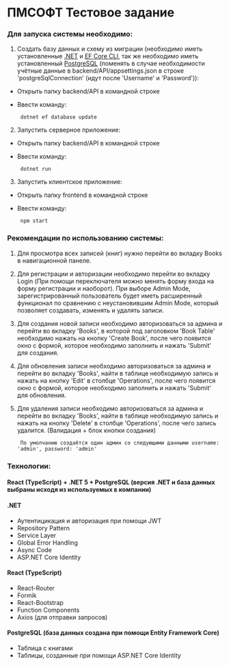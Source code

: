 # ПМСОФТ Тестовое задание

### Для запуска системы необходимо:
1. Cоздать базу данных и схему из миграции (необходимо иметь установленные [.NET](https://learn.microsoft.com/ru-ru/dotnet/core/install/windows?tabs=net60) и [EF Core CLI](https://learn.microsoft.com/en-us/ef/core/cli/dotnet), так же необходимо иметь установленный [PostgreSQL](https://www.postgresql.org/download/) (поменять в случае необходимости учётные данные в backend/API/appsettings.json в строке 'postgreSqlConnection' (идут после 'Username' и 'Password')):

- Открыть папку backend/API в командной строке
- Ввести команду: 
  
       dotnet ef database update
 
2. Запустить серверное приложение:
- Открыть папку backend/API в командной строке
- Ввести команду: 
  
       dotnet run
3. Запустить клиентское приложение:
- Открыть папку frontend в командной строке
- Ввести команду:
       
       npm start

### Рекомендации по использованию системы:
1. Для просмотра всех записей (книг) нужно перейти во вкладку Books в навигационной панеле.
2. Для регистрации и авторизации необходимо перейти во вкладку Login (При помощи переключателя можно менять форму входа на форму регистрации и наоборот).
При выборе Admin Mode, зарегистрированный пользователь будет иметь расширенный функционал по сравнению с неустановившим Admin Mode, который позволяет создавать, изменять и удалять записи. 
3. Для создания новой записи необходимо авторизоваться за админа и перейти во вкладку 'Books', в которой под заголовком 'Book Table' необходимо нажать на кнопку 'Create Book', после чего появится окно с формой, которое необходимо заполнить и нажать 'Submit' для создания.
4. Для обновления записи необходимо авторизоваться за админа и перейти во вкладку 'Books', найти в таблице необходимую запись и нажать на кнопку 'Edit' в столбце 'Operations', после чего появится окно с формой, которое необходимо заполнить и нажать 'Submit' для обновления.
5. Для удаления записи необходимо авторизоваться за админа и перейти во вкладку 'Books', найти в таблице необходимую запись и нажать на кнопку 'Delete' в столбце 'Operations', после чего запись удалится. (Валидация + блок кнопки создания)
             
        По умолчанию создаётся один админ со следующими данными username: 'admin', password: 'admin'

### Технологии:
#### React (TypeScript) + .NET 5 + PostgreSQL (версия .NET и база данных выбраны исходя из используемых в компании)
#### .NET
* Аутентицикация и авторизация при помощи JWT
* Repository Pattern
* Service Layer
* Global Error Handling
* Async Code
* ASP.NET Core Identity

#### React (TypeScript)
* React-Router
* Formik
* React-Bootstrap
* Function Components
* Axios (для отправки запросов)

#### PostgreSQL (база данных создана при помощи Entity Framework Core)
* Таблица с книгами
* Таблицы, созданные при помощи ASP.NET Core Identity




